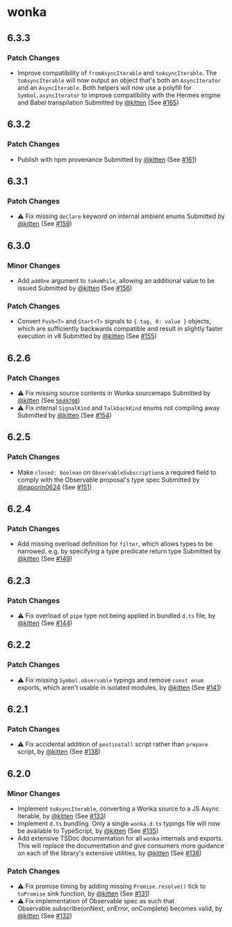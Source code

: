 # wonka

## 6.3.3

### Patch Changes

- Improve compatibility of `fromAsyncIterable` and `toAsyncIterable`. The `toAsyncIterable` will now output an object that's both an `AsyncIterator` and an `AsyncIterable`. Both helpers will now use a polyfill for `Symbol.asyncIterator` to improve compatibility with the Hermes engine and Babel transpilation
  Submitted by [@kitten](https://github.com/kitten) (See [#165](https://github.com/0no-co/wonka/pull/165))

## 6.3.2

### Patch Changes

- Publish with npm provenance
  Submitted by [@kitten](https://github.com/kitten) (See [#161](https://github.com/0no-co/wonka/pull/161))

## 6.3.1

### Patch Changes

- ⚠️ Fix missing `declare` keyword on internal ambient enums
  Submitted by [@kitten](https://github.com/kitten) (See [#159](https://github.com/0no-co/wonka/pull/159))

## 6.3.0

### Minor Changes

- Add `addOne` argument to `takeWhile`, allowing an additional value to be issued
  Submitted by [@kitten](https://github.com/kitten) (See [#156](https://github.com/0no-co/wonka/pull/156))

### Patch Changes

- Convert `Push<T>` and `Start<T>` signals to `{ tag, 0: value }` objects, which are sufficiently backwards compatible and result in slightly faster execution in v8
  Submitted by [@kitten](https://github.com/kitten) (See [#155](https://github.com/0no-co/wonka/pull/155))

## 6.2.6

### Patch Changes

- ⚠️ Fix missing source contents in Wonka sourcemaps
  Submitted by [@kitten](https://github.com/kitten) (See [`56d9708`](https://github.com/0no-co/wonka/commit/56d970861424fddd403262bf85d7e1e3572b15e2))
- ⚠️ Fix internal `SignalKind` and `TalkbackKind` enums not compiling away
  Submitted by [@kitten](https://github.com/kitten) (See [#154](https://github.com/0no-co/wonka/pull/154))

## 6.2.5

### Patch Changes

- Make `closed: boolean` on `ObservableSubscription`s a required field to comply with the Observable proposal's type spec
  Submitted by [@naporin0624](https://github.com/naporin0624) (See [#151](https://github.com/0no-co/wonka/pull/151))

## 6.2.4

### Patch Changes

- Add missing overload definition for `filter`, which allows types to be narrowed, e.g. by specifying a type predicate return type
  Submitted by [@kitten](https://github.com/kitten) (See [#149](https://github.com/0no-co/wonka/pull/149))

## 6.2.3

### Patch Changes

- ⚠️ Fix overload of `pipe` type not being applied in bundled `d.ts` file, by [@kitten](https://github.com/kitten) (See [#144](https://github.com/0no-co/wonka/pull/144))

## 6.2.2

### Patch Changes

- ⚠️ Fix missing `Symbol.observable` typings and remove `const enum` exports, which aren't usable in isolated modules, by [@kitten](https://github.com/kitten) (See [#141](https://github.com/0no-co/wonka/pull/141))

## 6.2.1

### Patch Changes

- ⚠️ Fix accidental addition of `postinstall` script rather than `prepare` script, by [@kitten](https://github.com/kitten) (See [#138](https://github.com/0no-co/wonka/pull/138))

## 6.2.0

### Minor Changes

- Implement `toAsyncIterable`, converting a Wonka source to a JS Async Iterable, by [@kitten](https://github.com/kitten) (See [#133](https://github.com/0no-co/wonka/pull/133))
- Implement `d.ts` bundling. Only a single `wonka.d.ts` typings file will now be available to TypeScript, by [@kitten](https://github.com/kitten) (See [#135](https://github.com/0no-co/wonka/pull/135))
- Add extensive TSDoc documentation for all `wonka` internals and exports. This will replace the documentation and give consumers more guidance on each of the library's extensive utilities, by [@kitten](https://github.com/kitten) (See [#136](https://github.com/0no-co/wonka/pull/136))

### Patch Changes

- ⚠️ Fix promise timing by adding missing `Promise.resolve()` tick to `toPromise` sink function, by [@kitten](https://github.com/kitten) (See [#131](https://github.com/0no-co/wonka/pull/131))
- ⚠️ Fix implementation of Observable spec as such that Observable.subscribe(onNext, onError, onComplete) becomes valid, by [@kitten](https://github.com/kitten) (See [#132](https://github.com/0no-co/wonka/pull/132))
